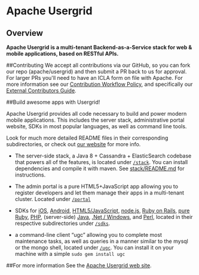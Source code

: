 Apache Usergrid
===============

Overview
--------

**Apache Usergrid is a multi-tenant Backend-as-a-Service stack for web & mobile applications, based on RESTful APIs.**

##Contributing
We accept all contributions via our GitHub, so you can fork our repo (apache/usergrid) and then submit a PR back to us for approval. For larger PRs you'll need to have an ICLA form on file with Apache. For more information see our [Contribution Workflow Policy](https://cwiki.apache.org/confluence/display/usergrid/Usergrid+Contribution+Workflow), and specifically our [External Contributors Guide](https://cwiki.apache.org/confluence/display/usergrid/Usergrid+External+Contributors+Guide).

##Build awesome apps with Usergrid!

Apache Usergrid provides all code necessary to build and power modern mobile applications.  This includes the server stack, administrative portal website, SDKs in most popular languages, as well as command line tools. 

Look for much more detailed README files in their corresponding subdirectories, or check out [our website](http://usergrid.apache.org/) for more info.

* The server-side stack, a Java 8 + Cassandra + ElasticSearch codebase that powers all of the features, is located under [`/stack`](stack). You can install dependencies and compile it with maven. See [stack/README.md](stack#requirements) for instructions.

* The admin portal is a pure HTML5+JavaScript app allowing you to register developers and let them manage their apps in a multi-tenant cluster. Located under [`/portal`](portal)

* SDKs for [iOS](sdks/ios), [Android](sdks/android), [HTML5/JavaScript](sdks/html5-javascript), [node.js](sdks/nodejs), [Ruby on Rails](ruby-on-rails), [pure Ruby](sdks/ruby), [PHP](sdks/php), (server-side) [Java](sdks/java), [.Net / Windows](sdks/dotnet), and [Perl](sdks/perl), located in their respective subdirectories under [`/sdks`](sdks).

* a command-line client “ugc” allowing you to complete most maintenance tasks, as well as queries in a manner similar to the mysql or the mongo shell, located under [`/ugc`](ugc). You can install it on your machine with a simple `sudo gem install ugc`

##For more information
See the [Apache Usergrid web site](http://usergrid.apache.org/).

